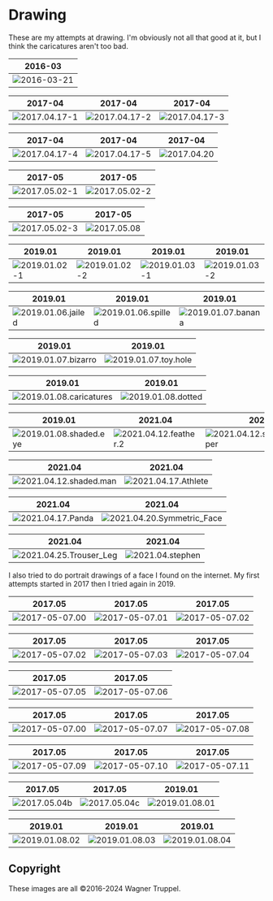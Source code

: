 # Drawing

These are my attempts at drawing. I'm obviously not all that good at it, but I think the caricatures aren't too bad.

| 2016-03 |
| ------- |
| ![2016-03-21](2016-03-21.png) |

| 2017-04 | 2017-04 | 2017-04 |
| ------- | ------- | ------- |
| ![2017.04.17-1](2017.04.17-1.png) | ![2017.04.17-2](2017.04.17-2.png) | ![2017.04.17-3](2017.04.17-3.png) |

| 2017-04 | 2017-04 | 2017-04 |
| ------- | ------- | ------- |
| ![2017.04.17-4](2017.04.17-4.png) | ![2017.04.17-5](2017.04.17-5.png) | ![2017.04.20](2017.04.20.png) |

| 2017-05 | 2017-05 |
| ------- | ------- |
| ![2017.05.02-1](2017.05.02-1.png) | ![2017.05.02-2](2017.05.02-2.png) |

| 2017-05 | 2017-05 |
| ------- | ------- |
| ![2017.05.02-3](2017.05.02-3.png) | ![2017.05.08](2017.05.08.png) |


| 2019.01 | 2019.01 | 2019.01 | 2019.01 |
| ------- | ------- | ------- | ------- |
| ![2019.01.02-1](2019.01.02-1.png) | ![2019.01.02-2](2019.01.02-2.png) | ![2019.01.03-1](2019.01.03-1.png) | ![2019.01.03-2](2019.01.03-2.png) |

| 2019.01 | 2019.01 | 2019.01 |
| ------- | ------- | ------- |
| ![2019.01.06.jailed](2019.01.06.jailed.png) | ![2019.01.06.spilled](2019.01.06.spilled.png) | ![2019.01.07.banana](2019.01.07.banana.png) |

| 2019.01 | 2019.01 |
| ------- | ------- |
| ![2019.01.07.bizarro](2019.01.07.bizarro.png) | ![2019.01.07.toy.hole](2019.01.07.toy.hole.png) |

| 2019.01 | 2019.01 |
| ------- | ------- |
| ![2019.01.08.caricatures](2019.01.08.caricatures.gif) | ![2019.01.08.dotted](2019.01.08.dotted.png) |

| 2019.01 | 2021.04 | 2021.04 |
| ------- | ------- | ------- |
| ![2019.01.08.shaded.eye](2019.01.08.shaded.eye.png) | ![2021.04.12.feather.2](2021.04.12.feather.2.png) | ![2021.04.12.shaded.face.paper](2021.04.12.shaded.face.paper.png) |

| 2021.04 | 2021.04 |
| ------- | ------- |
| ![2021.04.12.shaded.man](2021.04.12.shaded.man.gif) | ![2021.04.17.Athlete](2021.04.17.Athlete.gif) |

| 2021.04 | 2021.04 |
| ------- | ------- |
| ![2021.04.17.Panda](2021.04.17.Panda.gif) | ![2021.04.20.Symmetric_Face](2021.04.20.Symmetric_Face.gif) |

| 2021.04 | 2021.04 |
| ------- | ------- |
| ![2021.04.25.Trouser_Leg](2021.04.25.Trouser_Leg.gif) | ![2021.04.stephen](2021.04.stephen.png) |

I also tried to do portrait drawings of a face I found on the internet. My first attempts started in 2017 then I tried again in 2019.

| 2017.05 | 2017.05 | 2017.05 |
| ------- | ------- | ------- |
| ![2017-05-07.00](2017-05-07.00.png) | ![2017-05-07.01](2017-05-07.01.png) | ![2017-05-07.02](2017-05-07.02.png) |

| 2017.05 | 2017.05 | 2017.05 |
| ------- | ------- | ------- |
| ![2017-05-07.02](2017-05-07.02.png) | ![2017-05-07.03](2017-05-07.03.png) | ![2017-05-07.04](2017-05-07.04.png) |

| 2017.05 | 2017.05 |
| ------- | ------- |
| ![2017-05-07.05](2017-05-07.05.png) | ![2017-05-07.06](2017-05-07.06.png) |

| 2017.05 | 2017.05 | 2017.05 |
| ------- | ------- | ------- |
| ![2017-05-07.00](2017-05-07.00.png) | ![2017-05-07.07](2017-05-07.07.png) | ![2017-05-07.08](2017-05-07.08.png) |

| 2017.05 | 2017.05 | 2017.05 |
| ------- | ------- | ------- |
| ![2017-05-07.09](2017-05-07.09.png) | ![2017-05-07.10](2017-05-07.10.png) | ![2017-05-07.11](2017-05-07.11.png) |

| 2017.05 | 2017.05 | 2019.01 |
| ------- | ------- | ------- |
| ![2017.05.04b](2017.05.04b.png) | ![2017.05.04c](2017.05.04c.png) | ![2019.01.08.01](2019.01.08.01.png) |

| 2019.01 | 2019.01 | 2019.01 |
| ------- | ------- | ------- |
| ![2019.01.08.02](2019.01.08.02.png) | ![2019.01.08.03](2019.01.08.03.png) | ![2019.01.08.04](2019.01.08.04.png) |

## Copyright

These images are all &#169;2016-2024 Wagner Truppel.
